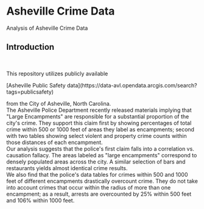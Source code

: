 # Asheville Crime Data
Analysis of Asheville Crime Data

<h2>Introduction</h2>
<br>
<p>This repository utilizes publicly available</p> [Asheville Public Safety data](https://data-avl.opendata.arcgis.com/search?tags=publicsafety)
  <p> from the City of Asheville, North Carolina. <br>
  The Asheville Police Department recently released materials implying that "Large Encampments" are responsible for a substantial
  proportion of the city's crime. They support this claim first by showing percentages of total crime within 500 or 1000 feet of areas they
  label as encampments; second with two tables showing select violent and property crime counts within those distances of each encampment. <br>
  Our analysis suggests that the police's first claim falls into a correlation vs. causation fallacy. The areas labeled as "large encampments" correspond
  to densely populated areas across the city. A similar selection of bars and restaurants yields almost identical crime results. <br>
  We also find that the police's data tables for crimes within 500 and 1000 feet of different encampments drastically overcount crime.
  They do not take into account crimes that occur within the radius of more than one encampment; as a result, arrests are overcounted by 25% within 500 feet
  and 106% within 1000 feet. </p>
